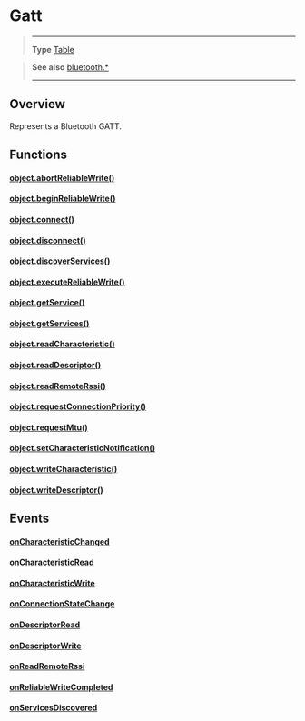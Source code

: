 # Gatt

> --------------------- ------------------------------------------------------------------------------------------
> __Type__              [Table](https://docs.coronalabs.com/api/type/Table.html)


> __See also__          [bluetooth.*](/plugin/bluetooth/index.md)
> --------------------- ------------------------------------------------------------------------------------------

## Overview

Represents a Bluetooth GATT.

## Functions

#### [object.abortReliableWrite()](/plugin/bluetooth/type/Gatt/abortReliableWrite.md)

#### [object.beginReliableWrite()](/plugin/bluetooth/type/Gatt/beginReliableWrite.md)

#### [object.connect()](/plugin/bluetooth/type/Gatt/connect.md)

#### [object.disconnect()](/plugin/bluetooth/type/Gatt/disconnect.md)

#### [object.discoverServices()](/plugin/bluetooth/type/Gatt/discoverServices.md)

#### [object.executeReliableWrite()](/plugin/bluetooth/type/Gatt/executeReliableWrite.md)

#### [object.getService()](/plugin/bluetooth/type/Gatt/getService.md)

#### [object.getServices()](/plugin/bluetooth/type/Gatt/getServices.md)

#### [object.readCharacteristic()](/plugin/bluetooth/type/Gatt/readCharacteristic.md)

#### [object.readDescriptor()](/plugin/bluetooth/type/Gatt/readDescriptor.md)

#### [object.readRemoteRssi()](/plugin/bluetooth/type/Gatt/readRemoteRssi.md)

#### [object.requestConnectionPriority()](/plugin/bluetooth/type/Gatt/requestConnectionPriority.md)

#### [object.requestMtu()](/plugin/bluetooth/type/Gatt/requestMtu.md)

#### [object.setCharacteristicNotification()](/plugin/bluetooth/type/Gatt/setCharacteristicNotification.md)

#### [object.writeCharacteristic()](/plugin/bluetooth/type/Gatt/writeCharacteristic.md)

#### [object.writeDescriptor()](/plugin/bluetooth/type/Gatt/writeDescriptor.md)

## Events

#### [onCharacteristicChanged](/plugin/bluetooth/type/Gatt/event/onCharacteristicChanged/index.md)

#### [onCharacteristicRead](/plugin/bluetooth/type/Gatt/event/onCharacteristicRead/index.md)

#### [onCharacteristicWrite](/plugin/bluetooth/type/Gatt/event/onCharacteristicWrite/index.md)

#### [onConnectionStateChange](/plugin/bluetooth/type/Gatt/event/onConnectionStateChange/index.md)

#### [onDescriptorRead](/plugin/bluetooth/type/Gatt/event/onDescriptorRead/index.md)

#### [onDescriptorWrite](/plugin/bluetooth/type/Gatt/event/onDescriptorWrite/index.md)

#### [onReadRemoteRssi](/plugin/bluetooth/type/Gatt/event/onReadRemoteRssi/index.md)

#### [onReliableWriteCompleted](/plugin/bluetooth/type/Gatt/event/onReliableWriteCompleted/index.md)

#### [onServicesDiscovered](/plugin/bluetooth/type/Gatt/event/onServicesDiscovered/index.md)